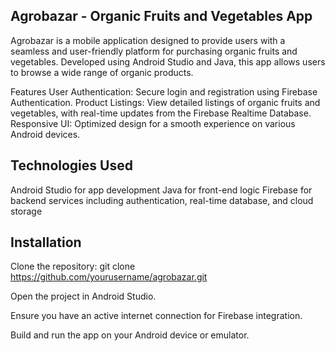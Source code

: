 ## **Agrobazar - Organic Fruits and Vegetables App**

Agrobazar is a mobile application designed to provide users with a seamless and user-friendly platform for purchasing organic fruits and vegetables. Developed using Android Studio and Java, this app allows users to browse a wide range of organic products.

Features
User Authentication: Secure login and registration using Firebase Authentication.
Product Listings: View detailed listings of organic fruits and vegetables, with real-time updates from the Firebase Realtime Database.
Responsive UI: Optimized design for a smooth experience on various Android devices.

## **Technologies Used**
Android Studio for app development
Java for front-end logic
Firebase for backend services including authentication, real-time database, and cloud storage

## **Installation**
Clone the repository:
git clone https://github.com/yourusername/agrobazar.git


Open the project in Android Studio.

Ensure you have an active internet connection for Firebase integration.

Build and run the app on your Android device or emulator.

